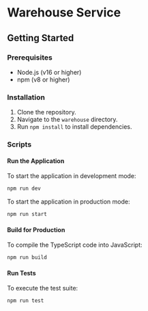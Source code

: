 # Warehouse Service

## Getting Started

### Prerequisites

- Node.js (v16 or higher)
- npm (v8 or higher)

### Installation

1. Clone the repository.
2. Navigate to the `warehouse` directory.
3. Run `npm install` to install dependencies.

### Scripts

#### Run the Application

To start the application in development mode:

```bash
npm run dev
```

To start the application in production mode:

```bash
npm run start
```

#### Build for Production

To compile the TypeScript code into JavaScript:

```bash
npm run build
```

#### Run Tests

To execute the test suite:

```bash
npm run test
```
